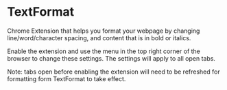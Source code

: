 TextFormat 
======================

Chrome Extension that helps you format your webpage by changing line/word/character spacing, and content that is in bold or italics.

Enable the extension and use the menu in the top right corner of the browser to change these settings. The settings will apply to all open tabs.

Note: tabs open before enabling the extension will need to be refreshed for formatting form TextFormat to take effect.